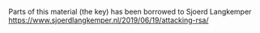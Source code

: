 Parts of this material (the key) has been borrowed to Sjoerd Langkemper
https://www.sjoerdlangkemper.nl/2019/06/19/attacking-rsa/
